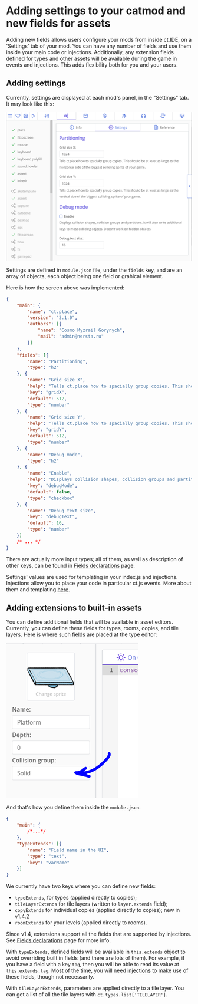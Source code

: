 # Adding settings to your catmod and new fields for assets

Adding new fields allows users configure your mods from inside ct.IDE, on a 'Settings' tab of your mod. You can have any number of fields and use them inside your main code or injections. Additionally, any extension fields defined for types and other assets will be available during the game in events and injections. This adds flexibility both for you and your users.

## Adding settings

Currently, settings are displayed at each mod's panel, in the "Settings" tab. It may look like this:

![ct.place settings as an example of moddable settings sections in ct.js](./images/catmodsSettingsExample.png)

Settings are defined in `module.json` file, under the `fields` key, and are an array of objects, each object being one field or grahical element.

Here is how the screen above was implemented:

```json Example from default ct.plae module
{
    "main": {
        "name": "ct.place",
        "version": "3.1.0",
        "authors": [{
            "name": "Cosmo Myzrail Gorynych",
            "mail": "admin@nersta.ru"
        }]
    },
    "fields": [{
        "name": "Partitioning",
        "type": "h2"
    }, {
        "name": "Grid size X",
        "help": "Tells ct.place how to spacially group copies. This should be at least as large as the horizontal side of the biggest colliding sprite of your game.",
        "key": "gridX",
        "default": 512,
        "type": "number"
    }, {
        "name": "Grid size Y",
        "help": "Tells ct.place how to spacially group copies. This should be at least as large as the vertical size of the biggest colliding sprite of your game.",
        "key": "gridY",
        "default": 512,
        "type": "number"
    }, {
        "name": "Debug mode",
        "type": "h2"
    }, {
        "name": "Enable",
        "help": "Displays collision shapes, collision groups and partitions. It will also write additional keys to most colliding objects. Doesn't work on hidden objects.",
        "key": "debugMode",
        "default": false,
        "type": "checkbox"
    }, {
        "name": "Debug text size",
        "key": "debugText",
        "default": 16,
        "type": "number"
    }]
    /* ... */
}
```

There are actually more input types; all of them, as well as description of other keys, can be found in [Fields declarations](modding-fields-declaration.html) page.

Settings' values are used for templating in your index.js and injections. Injections allow you to place your code in particular ct.js events. More about them and templating [here](modding-events-and-injections.html).

## Adding extensions to built-in assets

You can define additional fields that will be available in asset editors. Currently, you can define these fields for types, rooms, copies, and tile layers. Here is where such fields are placed at the type editor:

![](./images/modsFields.png)

And that's how you define them inside the `module.json`:

```json
{
    "main": {
        /*...*/
    },
    "typeExtends": [{
        "name": "Field name in the UI",
        "type": "text",
        "key": "varName"
    }]
}
```

We currently have two keys where you can define new fields:

* `typeExtends`, for types (applied directly to copies);
* `tileLayerExtends` for tile layers (written to `layer.extends` field);
* `copyExtends` for individual copies (applied directly to copies); <badge>new in v1.4.2</badge>
* `roomExtends` for your levels (applied directly to rooms).

Since v1.4, extensions support all the fields that are supported by injections. See [Fields declarations](modding-fields-declaration.html) page for more info.

With `typeExtends`, defined fields will be available in `this.extends` object to avoid overriding built in fields (and there are lots of them). For example, if you have a field with a key `tag`, then you will be able to read its value at `this.extends.tag`. Most of the time, you will need [injections](modding-events-and-injections.html) to make use of these fields, though not necessarily.

With `tileLayerExtends`, parameters are applied directly to a tile layer. You can get a list of all the tile layers with `ct.types.list['TILELAYER']`.